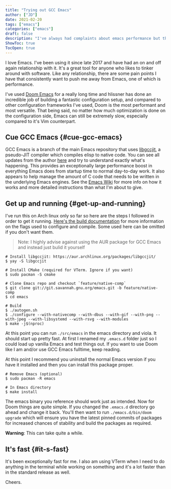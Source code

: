 ```yaml
---
title: "Trying out GCC Emacs"
author: ["JD"]
date: 2021-02-20
tags: ["emacs"]
categories: ["emacs"]
draft: false
description: "I've always had complaints about emacs performance but the latest native compilation branch squashes any concerns I have with it."
ShowToc: true
TocOpen: true
---
```


I love Emacs. I've been using it since late 2017 and have had an on and off again relationship with it. It's a great tool for anyone who likes to tinker around with software. Like any relationship, there are some pain points I have that consistently want to push me away from Emacs, one of which is performance.

I've used [Doom Emacs](https://github.com/hlissner/doom-emacs) for a really long time and hlissner has done an incredible job of building a fantastic configuration setup, and compared to other configuration frameworks I've used, Doom is the most performant and most versatile. That being said, no matter how much optimization is done on the configuration side, Emacs can still be extremely slow, especially compared to it's Vim counterpart.


## Cue GCC Emacs {#cue-gcc-emacs}

GCC Emacs is a branch of the main Emacs repository that uses [libgccjit](https://gcc.gnu.org/onlinedocs/jit/index.html), a pseudo-JIT compiler which compiles elisp to native code. You can see all updates from the author [here](http://akrl.sdf.org/gccemacs.html) and try to understand exactly what's happening. This provides an exceptionally large performance boost in everything Emacs does from startup time to normal day-to-day work. It also appears to help manage the amount of C code that needs to be written in the underlying Emacs engines. See the [Emacs Wiki](https://www.emacswiki.org/emacs/GccEmacs) for more info on how it works and more detailed instructions than what I'm about to give.


## Get up and running {#get-up-and-running}

I've run this on Arch linux only so far so here are the steps I followed in order to get it running. [Here's the build documentation](https://git.savannah.gnu.org/cgit/emacs.git/tree/INSTALL) for more information on the flags used to configure and compile. Some used here can be omitted if you don't want them.

> Note: I highly advise against using the AUR package for GCC Emacs and instead just bulid it yourself

```shell
# Install libgccjit: https://aur.archlinux.org/packages/libgccjit/
$ yay -S libgccjit

# Install CMake (required for VTerm. Ignore if you want)
$ sudo pacman -S cmake

# Clone Emacs repo and checkout `feature/native-comp`
$ git clone git://git.savannah.gnu.org/emacs.git -b feature/native-comp
$ cd emacs

# Build
$ ./autogen.sh
$ ./configure --with-nativecomp --with-dbus --with-gif --with-png --with-jpeg --with-libsystemd --with-rsvg --with-modules
$ make -j$(nproc)
```

At this point you can run `./src/emacs` in the emacs directory and viola. It should start up pretty fast. At first I renamed my `.emacs.d` folder just so I could load up vanilla Emacs and test things out. If you want to use Doom like I am and/or use GCC Emacs fulltime, keep reading.

At this point I recommend you uninstall the normal Emacs version if you have it installed and then you can install this package proper.

```shell
# Remove Emacs (optional)
$ sudo pacman -R emacs

# In Emacs directory
$ make install
```

The emacs binary you reference should work just as intended. Now for Doom things are quite simple. If you changed the `.emacs.d` directory go ahead and change it back. You'll then want to run `./emacs.d/bin/doom upgrade` which will ensure you have the latest pinned commits of packages for increased chances of stability and build the packages as required.

**Warning**: This can take quite a while.


## It's fast {#it-s-fast}

It's been exceptionally fast for me. I also am using VTerm when I need to do anything in the terminal while working on something and it's a lot faster than in the standard release as well.

Cheers.
